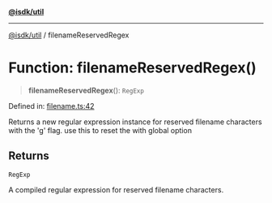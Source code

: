[**@isdk/util**](../README.md)

***

[@isdk/util](../globals.md) / filenameReservedRegex

# Function: filenameReservedRegex()

> **filenameReservedRegex**(): `RegExp`

Defined in: [filename.ts:42](https://github.com/isdk/util.js/blob/e52ad0627fc33dea09d8db6ef431d619770364c0/src/filename.ts#L42)

Returns a new regular expression instance for reserved filename characters with the 'g' flag.
use this to reset the with global option

## Returns

`RegExp`

A compiled regular expression for reserved filename characters.
